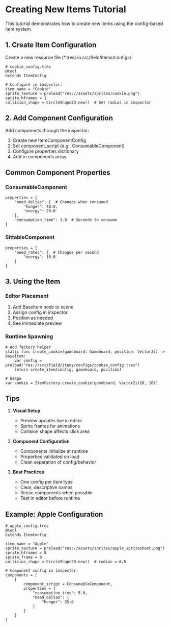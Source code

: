 # Creating New Items Tutorial

This tutorial demonstrates how to create new items using the config-based item system.

## 1. Create Item Configuration

Create a new resource file (*.tres) in src/field/items/configs/:

```gdscript
# cookie_config.tres
@tool
extends ItemConfig

# Configure in inspector:
item_name = "Cookie"
sprite_texture = preload("res://assets/sprites/cookie.png")
sprite_hframes = 1
collision_shape = CircleShape2D.new()  # Set radius in inspector
```

## 2. Add Component Configuration

Add components through the inspector:
1. Create new ItemComponentConfig
2. Set component_script (e.g., ConsumableComponent)
3. Configure properties dictionary
4. Add to components array

## Common Component Properties

### ConsumableComponent
```
properties = {
    "need_deltas": {  # Changes when consumed
        "hunger": 40.0,
        "energy": 20.0
    },
    "consumption_time": 3.0  # Seconds to consume
}
```

### SittableComponent
```
properties = {
    "need_rates": {  # Changes per second
        "energy": 10.0
    }
}
```

## 3. Using the Item

### Editor Placement
1. Add BaseItem node to scene
2. Assign config in inspector
3. Position as needed
4. See immediate preview

### Runtime Spawning
```gdscript
# Add factory helper
static func create_cookie(gameboard: Gameboard, position: Vector2i) -> BaseItem:
    var config = preload("res://src/field/items/configs/cookie_config.tres")
    return create_item(config, gameboard, position)

# Usage
var cookie = ItemFactory.create_cookie(gameboard, Vector2i(10, 10))
```

## Tips

1. **Visual Setup**
   - Preview updates live in editor
   - Sprite frames for animations
   - Collision shape affects click area

2. **Component Configuration**
   - Components initialize at runtime
   - Properties validated on load
   - Clean separation of config/behavior

3. **Best Practices**
   - One config per item type
   - Clear, descriptive names
   - Reuse components when possible
   - Test in editor before runtime

## Example: Apple Configuration

```gdscript
# apple_config.tres
@tool
extends ItemConfig

item_name = "Apple"
sprite_texture = preload("res://assets/sprites/apple_spritesheet.png")
sprite_hframes = 8
sprite_frame = 0
collision_shape = CircleShape2D.new()  # radius = 6.5

# Component config in inspector:
components = [
    {
        component_script = ConsumableComponent,
        properties = {
            "consumption_time": 5.0,
            "need_deltas": {
                "hunger": 25.0
            }
        }
    }
]
